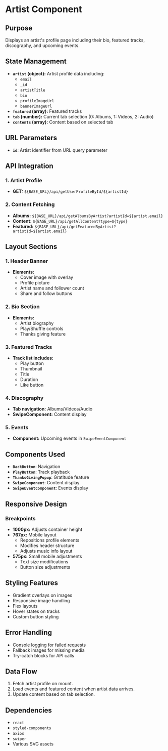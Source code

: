 # Artist Component

## Purpose
Displays an artist's profile page including their bio, featured tracks, discography, and upcoming events.

## State Management
- **`artist` (object):** Artist profile data including:
  - `email`
  - `_id`
  - `artistTitle`
  - `bio`
  - `profileImageUrl`
  - `bannerImageUrl`
- **`featured` (array):** Featured tracks
- **`tab` (number):** Current tab selection (0: Albums, 1: Videos, 2: Audio)
- **`contents` (array):** Content based on selected tab

## URL Parameters
- **`id`**: Artist identifier from URL query parameter

## API Integration
### 1. Artist Profile
- **GET:** `${BASE_URL}/api/getUserProfileById/${artistId}`

### 2. Content Fetching
- **Albums:** `${BASE_URL}/api/getAlbumsByArtist?artistId=${artist.email}`
- **Content:** `${BASE_URL}/api/getAllContent?type=${type}`
- **Featured:** `${BASE_URL}/api/getFeaturedByArtist?artistId=${artist.email}`

## Layout Sections
### 1. Header Banner
- **Elements:**
  - Cover image with overlay
  - Profile picture
  - Artist name and follower count
  - Share and follow buttons

### 2. Bio Section
- **Elements:**
  - Artist biography
  - Play/Shuffle controls
  - Thanks giving feature

### 3. Featured Tracks
- **Track list includes:**
  - Play button
  - Thumbnail
  - Title
  - Duration
  - Like button

### 4. Discography
- **Tab navigation:** Albums/Videos/Audio
- **SwipeComponent:** Content display

### 5. Events
- **Component:** Upcoming events in `SwipeEventComponent`

## Components Used
- **`BackButton`**: Navigation
- **`PlayButton`**: Track playback
- **`ThanksGivingPopup`**: Gratitude feature
- **`SwipeComponent`**: Content display
- **`SwipeEventComponent`**: Events display

## Responsive Design
### Breakpoints
- **1000px:** Adjusts container height
- **767px:** Mobile layout
  - Repositions profile elements
  - Modifies header structure
  - Adjusts music info layout
- **575px:** Small mobile adjustments
  - Text size modifications
  - Button size adjustments

## Styling Features
- Gradient overlays on images
- Responsive image handling
- Flex layouts
- Hover states on tracks
- Custom button styling

## Error Handling
- Console logging for failed requests
- Fallback images for missing media
- Try-catch blocks for API calls

## Data Flow
1. Fetch artist profile on mount.
2. Load events and featured content when artist data arrives.
3. Update content based on tab selection.

## Dependencies
- `react`
- `styled-components`
- `axios`
- `swiper`
- Various SVG assets
